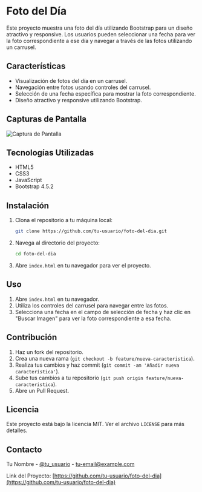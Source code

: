 # Foto del Día

Este proyecto muestra una foto del día utilizando Bootstrap para un diseño atractivo y responsive. Los usuarios pueden seleccionar una fecha para ver la foto correspondiente a ese día y navegar a través de las fotos utilizando un carrusel.

## Características

- Visualización de fotos del día en un carrusel.
- Navegación entre fotos usando controles del carrusel.
- Selección de una fecha específica para mostrar la foto correspondiente.
- Diseño atractivo y responsive utilizando Bootstrap.

## Capturas de Pantalla

![Captura de Pantalla](screenshot.png)

## Tecnologías Utilizadas

- HTML5
- CSS3
- JavaScript
- Bootstrap 4.5.2

## Instalación

1. Clona el repositorio a tu máquina local:

    ```sh
    git clone https://github.com/tu-usuario/foto-del-dia.git
    ```

2. Navega al directorio del proyecto:

    ```sh
    cd foto-del-dia
    ```

3. Abre `index.html` en tu navegador para ver el proyecto.

## Uso

1. Abre `index.html` en tu navegador.
2. Utiliza los controles del carrusel para navegar entre las fotos.
3. Selecciona una fecha en el campo de selección de fecha y haz clic en "Buscar Imagen" para ver la foto correspondiente a esa fecha.

## Contribución

1. Haz un fork del repositorio.
2. Crea una nueva rama (`git checkout -b feature/nueva-caracteristica`).
3. Realiza tus cambios y haz commit (`git commit -am 'Añadir nueva característica'`).
4. Sube tus cambios a tu repositorio (`git push origin feature/nueva-caracteristica`).
5. Abre un Pull Request.

## Licencia

Este proyecto está bajo la licencia MIT. Ver el archivo `LICENSE` para más detalles.

## Contacto

Tu Nombre - [@tu_usuario](https://twitter.com/tu_usuario) - tu-email@example.com

Link del Proyecto: [https://github.com/tu-usuario/foto-del-dia](https://github.com/tu-usuario/foto-del-dia)
